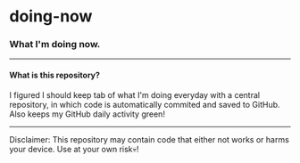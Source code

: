 # doing-now
### What I'm doing now.

---

#### What is this repository?

I figured I should keep tab of what I'm doing everyday with a central repository, in which code is automatically commited and saved to GitHub. Also keeps my GitHub daily activity green!

---

Disclaimer: This repository may contain code that either not works or harms your device. Use at your own risk💀!

